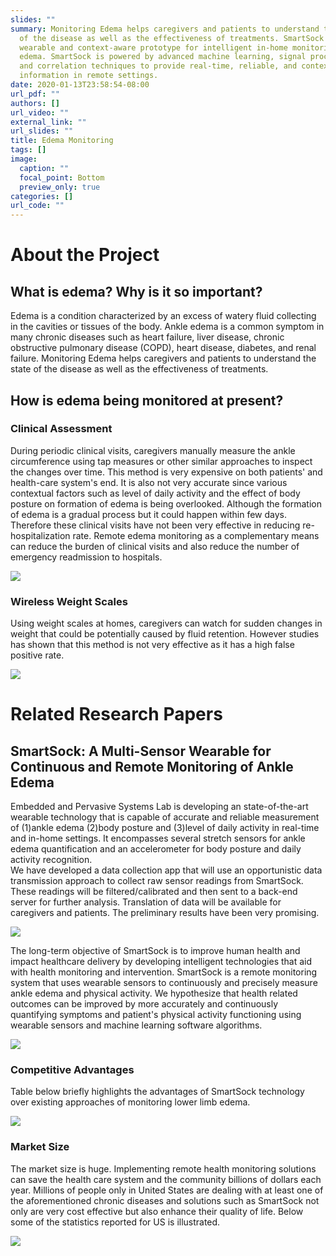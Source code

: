 ```yaml
---
slides: ""
summary: Monitoring Edema helps caregivers and patients to understand the state
  of the disease as well as the effectiveness of treatments. SmartSock is a
  wearable and context-aware prototype for intelligent in-home monitoring of
  edema. SmartSock is powered by advanced machine learning, signal processing,
  and correlation techniques to provide real-time, reliable, and context-rich
  information in remote settings.
date: 2020-01-13T23:58:54-08:00
url_pdf: ""
authors: []
url_video: ""
external_link: ""
url_slides: ""
title: Edema Monitoring
tags: []
image:
  caption: ""
  focal_point: Bottom
  preview_only: true
categories: []
url_code: ""
---
```

# About the Project

## What is edema? Why is it so important?

Edema is a condition characterized by an excess of watery fluid collecting in the cavities or tissues of the body. Ankle edema is a common symptom in many chronic diseases such as heart failure, liver disease, chronic obstructive pulmonary disease (COPD), heart disease, diabetes, and renal failure. Monitoring Edema helps caregivers and patients to understand the state of the disease as well as the effectiveness of treatments.   

## How is edema being monitored at present?

### Clinical Assessment

During periodic clinical visits, caregivers manually measure the ankle circumference using tap measures or other similar approaches to inspect the changes over time. This method is very expensive on both patients' and health-care system's end. It is also not very accurate since various contextual factors such as level of daily activity and the effect of body posture on formation of edema is being overlooked. Although the formation of edema is a gradual process but it could happen within few days. Therefore these clinical visits have not been very effective in reducing re-hospitalization rate. Remote edema monitoring as a complementary means can reduce the burden of clinical visits and also reduce the number of emergency readmission to hospitals.

![](11.jpg)

### Wireless Weight Scales

Using weight scales at homes, caregivers can watch for sudden changes in weight that could be potentially caused by fluid retention. However studies has shown that this method is not very effective as it has a high false positive rate.

![](1.png)

# Related Research Papers

## SmartSock: A Multi-Sensor Wearable for Continuous and Remote Monitoring of Ankle Edema

Embedded and Pervasive Systems Lab is developing an state-of-the-art wearable technology that is capable of accurate and reliable measurement of (1)ankle edema (2)body posture and (3)level of daily activity in real-time and in-home settings. It encompasses several stretch sensors for ankle edema quantification and an accelerometer for body posture and daily activity recognition.\
We have developed a data collection app that will use an opportunistic data transmission approach to collect raw sensor readings from SmartSock. These readings will be filtered/calibrated and then sent to a back-end server for further analysis. Translation of data will be available for caregivers and patients. The preliminary results have been very promising.


![](1.jpg)

The long-term objective of SmartSock is to improve human health and impact healthcare delivery by developing intelligent technologies that aid with health monitoring and intervention. SmartSock is a remote monitoring system that uses wearable sensors to continuously and precisely measure ankle edema and physical activity. We hypothesize that health related outcomes can be improved by more accurately and continuously quantifying symptoms and patient's physical activity functioning using wearable sensors and machine learning software algorithms.

![](12.jpg)

### Competitive Advantages

Table below briefly highlights the advantages of SmartSock technology over existing approaches of monitoring lower limb edema.


![](13.jpg)



### Market Size

The market size is huge. Implementing remote health monitoring solutions can save the health care system and the community billions of dollars each year. Millions of people only in United States are dealing with at least one of the aforementioned chronic diseases and solutions such as SmartSock not only are very cost effective but also enhance their quality of life. Below some of the statistics reported for US is illustrated.


![](14.jpg)